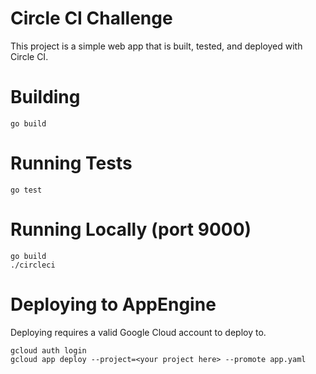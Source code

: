 # Circle CI Challenge

This project is a simple web app that is built, tested, and deployed with Circle CI.

# Building

```
go build
```

# Running Tests

```
go test
```

# Running Locally (port 9000)

```
go build
./circleci
```

# Deploying to AppEngine

Deploying requires a valid Google Cloud account to deploy to.

```
gcloud auth login
gcloud app deploy --project=<your project here> --promote app.yaml
```